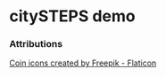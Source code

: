 # citySTEPS demo

### Attributions
<a href="https://www.flaticon.com/free-icons/coin" title="coin icons">Coin icons created by Freepik - Flaticon</a>
